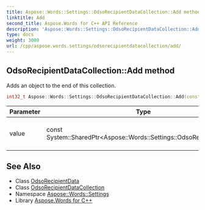 ```yaml
---
title: Aspose::Words::Settings::OdsoRecipientDataCollection::Add method
linktitle: Add
second_title: Aspose.Words for C++ API Reference
description: 'Aspose::Words::Settings::OdsoRecipientDataCollection::Add method. Adds an object to the end of this collection in C++.'
type: docs
weight: 3000
url: /cpp/aspose.words.settings/odsorecipientdatacollection/add/
---
```

## OdsoRecipientDataCollection::Add method


Adds an object to the end of this collection.

```cpp
int32_t Aspose::Words::Settings::OdsoRecipientDataCollection::Add(const System::SharedPtr<Aspose::Words::Settings::OdsoRecipientData> &value)
```


| Parameter | Type | Description |
| --- | --- | --- |
| value | const System::SharedPtr\<Aspose::Words::Settings::OdsoRecipientData\>\& | The object to add. Cannot be **null**. |

## See Also

* Class [OdsoRecipientData](../../odsorecipientdata/)
* Class [OdsoRecipientDataCollection](../)
* Namespace [Aspose::Words::Settings](../../)
* Library [Aspose.Words for C++](../../../)
